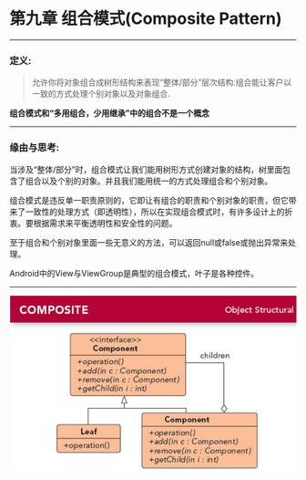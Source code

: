 # 第九章 组合模式(Composite Pattern)
---

### 定义:
> 允许你将对象组合成树形结构来表现“整体/部分”层次结构.组合能让客户以一致的方式处理个别对象以及对象组合.

**组合模式和“多用组合，少用继承”中的组合不是一个概念**

---

### 缘由与思考:

当涉及“整体/部分”时，组合模式让我们能用树形方式创建对象的结构，树里面包含了组合以及个别的对象。并且我们能用统一的方式处理组合和个别对象。

组合模式是违反单一职责原则的，它即让有组合的职责和个别对象的职责，但它带来了一致性的处理方式（即透明性），所以在实现组合模式时，有许多设计上的折衷。要根据需求来平衡透明性和安全性的问题。

至于组合和个别对象里面一些无意义的方法，可以返回null或false或抛出异常来处理。

Android中的View与ViewGroup是典型的组合模式，叶子是各种控件。

---

![Composite](./Composite.jpg)
